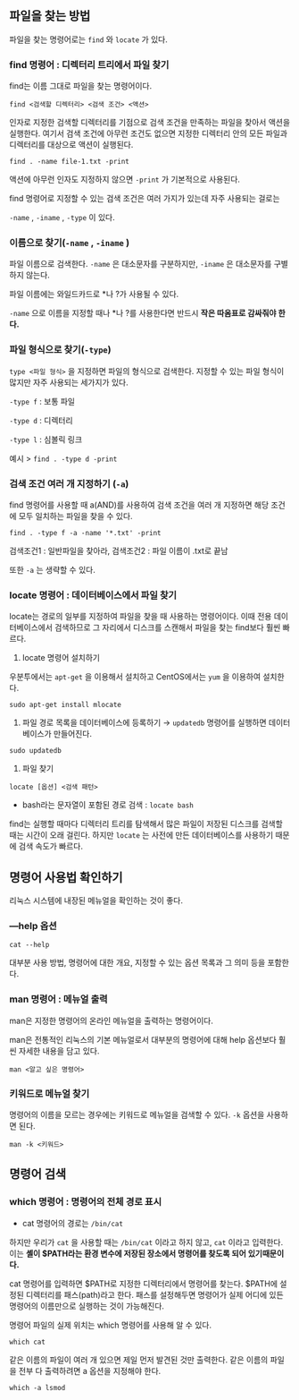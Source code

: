 ## 파일을 찾는 방법

파일을 찾는 명령어로는 `find` 와 `locate` 가 있다.

### find 명령어 : 디렉터리 트리에서 파일 찾기

find는 이름 그대로 파일을 찾는 명령어이다. 

`find <검색할 디렉터리> <검색 조건> <액션>`

인자로 지정한 검색할 디렉터리를 기점으로 검색 조건을 만족하는 파일을 찾아서 액션을 실행한다. 여기서 검색 조건에 아무런 조건도 없으면 지정한 디렉터리 안의 모든 파일과 디렉터리를 대상으로 액션이 실행된다. 

`find . -name file-1.txt -print`

액션에 아무런 인자도 지정하지 않으면 `-print` 가 기본적으로 사용된다.

find 명령어로 지정할 수 있는 검색 조건은 여러 가지가 있는데 자주 사용되는 걸로는

 `-name` , `-iname` , `-type` 이 있다.

### 이름으로 찾기(`-name` , `-iname` )

파일 이름으로 검색한다. `-name` 은 대소문자를 구분하지만, `-iname` 은 대소문자를 구별하지 않는다.

파일 이름에는 와일드카드로 *나 ?가 사용될 수 있다. 

`-name` 으로 이름을 지정할 때나 *나 ?를 사용한다면 반드시 **작은 따옴표로 감싸줘야 한다.**

### 파일 형식으로 찾기(`-type`)

`type <파일 형식>` 을 지정하면 파일의 형식으로 검색한다. 지정할 수 있는 파일 형식이 많지만 자주 사용되는 세가지가 있다.

`-type f` : 보통 파일

`-type d` : 디렉터리

`-type l` : 심볼릭 링크

예시 > `find . -type d -print`

### 검색 조건 여러 개 지정하기 (`-a`)

find 명령어를 사용할 때 a(AND)를 사용하여 검색 조건을 여러 개 지정하면 해당 조건에 모두 일치하는 파일을 찾을 수 있다.

`find . -type f -a -name '*.txt' -print`

검색조건1 : 일반파일을 찾아라, 검색조건2 : 파일 이름이 .txt로 끝남

또한 `-a` 는 생략할 수 있다. 

### locate 명령어 : 데이터베이스에서 파일 찾기

locate는 경로의 일부를 지정하여 파일을 찾을 때 사용하는 명령어이다. 이때 전용 데이터베이스에서 검색하므로 그 자리에서 디스크를 스캔해서 파일을 찾는 find보다 훨씬 빠르다.

1. locate 명령어 설치하기

우분투에서는 `apt-get` 을 이용해서 설치하고 CentOS에서는 `yum` 을 이용하여 설치한다.

`sudo apt-get install mlocate`

1. 파일 경로 목록을 데이터베이스에 등록하기 → `updatedb` 명령어를 실행하면 데이터베이스가 만들어진다.

`sudo updatedb`

1. 파일 찾기

`locate [옵션] <검색 패턴>`

- bash라는 문자열이 포함된 경로 검색 : `locate bash`

find는 실행할 때마다 디렉터리 트리를 탐색해서 많은 파일이 저장된 디스크를 검색할 때는 시간이 오래 걸린다. 하지만 `locate` 는 사전에 만든 데이터베이스를 사용하기 때문에 검색 속도가 빠르다. 

## 명령어 사용법 확인하기

리눅스 시스템에 내장된 메뉴얼을 확인하는 것이 좋다.

### —help 옵션

`cat --help` 

대부분 사용 방법, 명령어에 대한 개요, 지정할 수 있는 옵션 목록과 그 의미 등을 포함한다. 

### man 명령어 : 메뉴얼 출력

man은 지정한 명령어의 온라인 메뉴얼을 출력하는 명령어이다. 

man은 전통적인 리눅스의 기본 메뉴얼로서 대부분의 명령어에 대해 help 옵션보다 훨씬 자세한 내용을 담고 있다. 

`man <알고 싶은 명령어>`

### 키워드로 메뉴얼 찾기

명령어의 이름을 모르는 경우에는 키워드로 메뉴얼을 검색할 수 있다. `-k` 옵션을 사용하면 된다.

`man -k <키워드>`

## 명령어 검색

### which 명령어 : 명령어의 전체 경로 표시

- cat 명령어의 경로는 `/bin/cat`

하지만 우리가 `cat` 을 사용할 때는 `/bin/cat` 이라고 하지 않고, `cat` 이라고 입력한다. 이는 **셸이 $PATH라는 환경 변수에 저장된 장소에서 명령어를 찾도록 되어 있기때문이다.**

cat 명령어를 입력하면 $PATH로 지정한 디렉터리에서 명령어를 찾는다. $PATH에 설정된 디렉터리를 패스(path)라고 한다. 패스를 설정해두면 명령어가 실제 어디에 있든 명령어의 이름만으로 실행하는 것이 가능해진다. 

명령어 파일의 실제 위치는 which 명령어를 사용해 알 수 있다. 

`which cat`

같은 이름의 파일이 여러 개 있으면 제일 먼저 발견된 것만 출력한다. 같은 이름의 파일을 전부 다 출력하려면 a 옵션을 지정해야 한다.

`which -a lsmod`